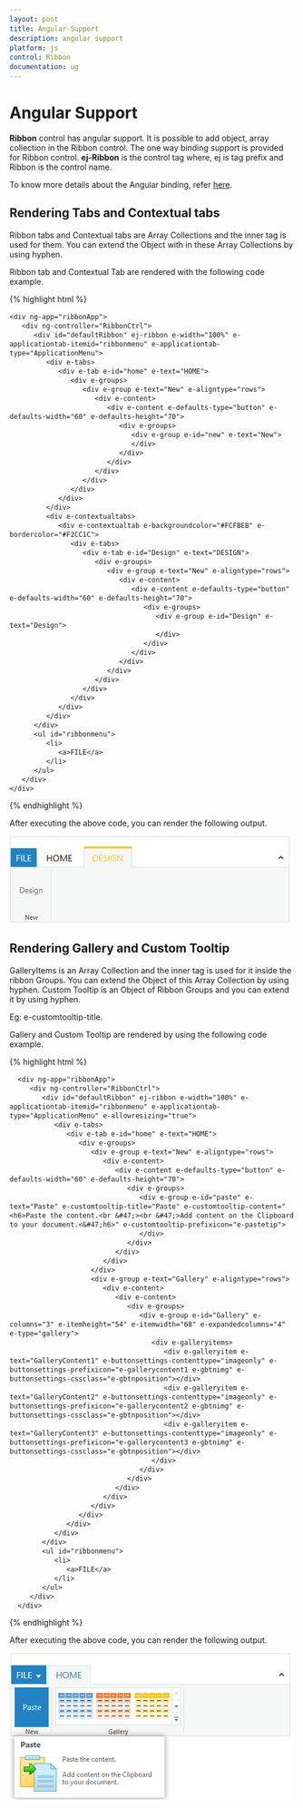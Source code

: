 ```yaml
---
layout: post
title: Angular-Support
description: angular support 
platform: js
control: Ribbon
documentation: ug
---
```


# Angular Support 

**Ribbon** control has angular support. It is possible to add object, array collection in the Ribbon control. The one way binding support is provided for Ribbon control. **ej-Ribbon** is the control tag where, ej is tag prefix and Ribbon is the control name.

To know more details about the Angular binding, refer [here](/js/angularjs).

## Rendering Tabs and Contextual tabs

Ribbon tabs and Contextual tabs are Array Collections and the inner tag is used for them. You can extend the Object with in these Array Collections by using hyphen. 

Ribbon tab and Contextual Tab are rendered with the following code example.

{% highlight html %}
 
    <div ng-app="ribbonApp">
       <div ng-controller="RibbonCtrl">
          <div id="defaultRibbon" ej-ribbon e-width="100%" e-applicationtab-itemid="ribbonmenu" e-applicationtab-type="ApplicationMenu">
             <div e-tabs>
                <div e-tab e-id="home" e-text="HOME">
                   <div e-groups>
                      <div e-group e-text="New" e-aligntype="rows">
                         <div e-content>
                            <div e-content e-defaults-type="button" e-defaults-width="60" e-defaults-height="70">
                               <div e-groups>
                                  <div e-group e-id="new" e-text="New">
                                  </div>
                               </div>
                            </div>
                         </div>
                      </div>
                   </div>
                </div>
             </div>
             <div e-contextualtabs>
                <div e-contextualtab e-backgroundcolor="#FCFBEB" e-bordercolor="#F2CC1C">
                   <div e-tabs>
                      <div e-tab e-id="Design" e-text="DESIGN">
                         <div e-groups>
                            <div e-group e-text="New" e-aligntype="rows">
                               <div e-content>
                                  <div e-content e-defaults-type="button" e-defaults-width="60" e-defaults-height="70">
                                     <div e-groups>
                                        <div e-group e-id="Design" e-text="Design">
                                        </div>
                                     </div>
                                  </div>
                               </div>
                            </div>
                         </div>
                      </div>
                   </div>
                </div>
             </div>
          </div>
          <ul id="ribbonmenu">
             <li>
                <a>FILE</a>
             </li>
          </ul>
       </div>
    </div>

{% endhighlight %}

After executing the above code, you can render the following output.

![](/js/Ribbon/Angular-Support_images/Angular-Support_img1.png)

## Rendering Gallery and Custom Tooltip

GalleryItems is an Array Collection and the inner tag is used for it inside the ribbon Groups. You can extend the Object of this Array Collection by using hyphen. Custom Tooltip is an Object of Ribbon Groups and you can extend it by using hyphen.

Eg: e-customtooltip-title.

Gallery and Custom Tooltip are rendered by using the following code example.

{% highlight html %}
   
      <div ng-app="ribbonApp">
         <div ng-controller="RibbonCtrl">
            <div id="defaultRibbon" ej-ribbon e-width="100%" e-applicationtab-itemid="ribbonmenu" e-applicationtab-type="ApplicationMenu" e-allowresizing="true">
               <div e-tabs>
                  <div e-tab e-id="home" e-text="HOME">
                     <div e-groups>
                        <div e-group e-text="New" e-aligntype="rows">
                           <div e-content>
                              <div e-content e-defaults-type="button" e-defaults-width="60" e-defaults-height="70">
                                 <div e-groups>
                                    <div e-group e-id="paste" e-text="Paste" e-customtooltip-title="Paste" e-customtooltip-content="<h6>Paste the content.<br &#47;><br &#47;>Add content on the Clipboard to your document.<&#47;h6>" e-customtooltip-prefixicon="e-pastetip">
                                    </div>
                                 </div>
                              </div>
                           </div>
                        </div>
                        <div e-group e-text="Gallery" e-aligntype="rows">
                           <div e-content>
                              <div e-content>
                                 <div e-groups>
                                    <div e-group e-id="Gallery" e-columns="3" e-itemheight="54" e-itemwidth="68" e-expandedcolumns="4" e-type="gallery">
                                       <div e-galleryitems>
                                          <div e-galleryitem e-text="GalleryContent1" e-buttonsettings-contenttype="imageonly" e-buttonsettings-prefixicon="e-gallerycontent1 e-gbtnimg" e-buttonsettings-cssclass="e-gbtnposition"></div>
                                          <div e-galleryitem e-text="GalleryContent2" e-buttonsettings-contenttype="imageonly" e-buttonsettings-prefixicon="e-gallerycontent2 e-gbtnimg" e-buttonsettings-cssclass="e-gbtnposition"></div>
                                          <div e-galleryitem e-text="GalleryContent3" e-buttonsettings-contenttype="imageonly" e-buttonsettings-prefixicon="e-gallerycontent3 e-gbtnimg" e-buttonsettings-cssclass="e-gbtnposition"></div>
                                       </div>
                                    </div>
                                 </div>
                              </div>
                           </div>
                        </div>
                     </div>
                  </div>
               </div>
            </div>
            <ul id="ribbonmenu">
               <li>
                  <a>FILE</a>
               </li>
            </ul>
         </div>
      </div>

{% endhighlight %}

After executing the above code, you can render the following output.

![](/js/Ribbon/Angular-Support_images/Angular-Support_img2.png)

